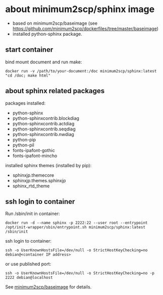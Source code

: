 # about minimum2scp/sphinx image

 * based on minimum2scp/baseimage (see https://github.com/minimum2scp/dockerfiles/tree/master/baseimage)
 * installed python-sphinx package.

## start container

bind mount document and run make:

```
docker run -v /path/to/your-document:/doc minimum2scp/sphinx:latest "cd /doc; make html"
```

## about sphinx related packages

packages installed:

 * python-sphinx
 * python-sphinxcontrib.blockdiag
 * python-sphinxcontrib.actdiag
 * python-sphinxcontrib.seqdiag
 * python-sphinxcontrib.nwdiag
 * python-pip
 * python-pil
 * fonts-ipafont-gothic
 * fonts-ipafont-mincho

installed sphinx themes (installed by pip):

 * sphinxjp.themecore
 * sphinxjp.themes.sphinxjp
 * sphinx_rtd_theme

## ssh login to container

Run /sbin/init in container:

```
docker run -d --name sphinx -p 2222:22 --user root --entrypoint /opt/init-wrapper/sbin/entrypoint.sh minimum2scp/sphinx:latest /sbin/init
```

ssh login to container:

```
ssh -o UserKnownHostsFile=/dev/null -o StrictHostKeyChecking=no debian@<container IP address>
```

or use published port:

```
ssh -o UserKnownHostsFile=/dev/null -o StrictHostKeyChecking=no -p 2222 debian@localhost
```

See [minimum2scp/baseimage](https://github.com/minimum2scp/dockerfiles/tree/master/baseimage) for details.


